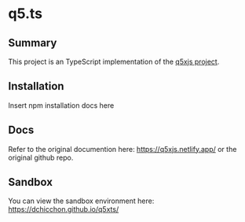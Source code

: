 # q5.ts

## Summary

This project is an TypeScript implementation of the [q5xjs project](https://github.com/LingDong-/q5xjs).

## Installation

Insert npm installation docs here

## Docs

Refer to the original documention here: https://q5xjs.netlify.app/ or the original github repo.

## Sandbox

You can view the sandbox environment here: https://dchicchon.github.io/q5xts/
